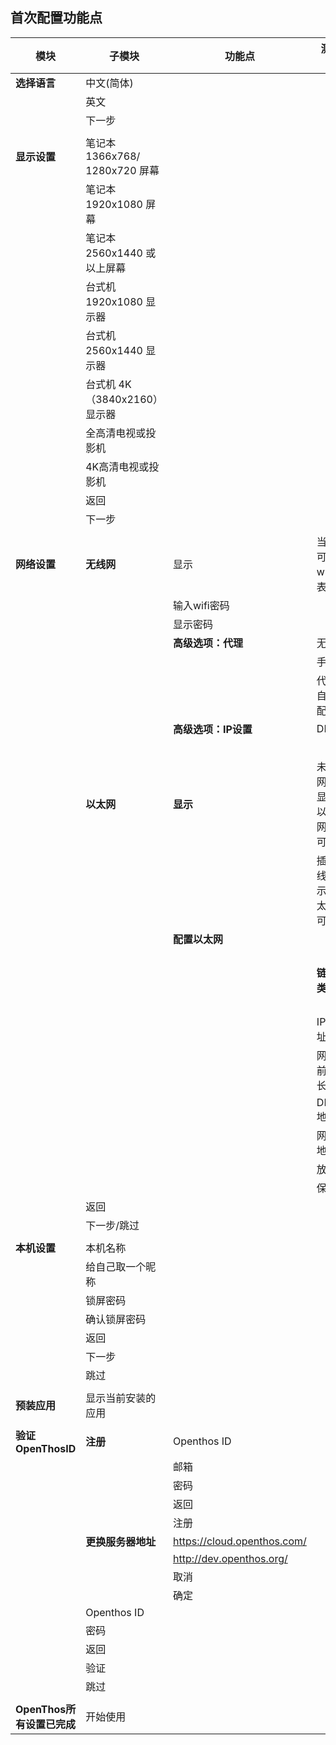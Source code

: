 ## 首次配置功能点

| 模块 | 子模块 | 功能点 | 测试项 | 备注 |
| ----- |-----|-----|-----|----- |
|**选择语言**|中文(简体)||||
||英文||||
||下一步||||
||||||
|**显示设置**|笔记本 1366x768/ 1280x720 屏幕||||
||笔记本 1920x1080 屏幕||||
||笔记本 2560x1440 或以上屏幕||||
||台式机 1920x1080 显示器||||
||台式机 2560x1440 显示器||||
||台式机 4K（3840x2160）显示器||||
||全高清电视或投影机||||
||4K高清电视或投影机||||
||返回||||
||下一步||||
||||||
|**网络设置**|**无线网**|显示|当前可用wifi列表||
|||输入wifi密码|||
|||显示密码|||
|||**高级选项：代理**|无||
||||手动||
||||代理自动配置||
|||**高级选项：IP设置**|DHCP||
|||||静态|
||**以太网**|**显示**|未插网线显示以太网不可用||
||||插网线显示以太网可用||
|||**配置以太网**|||
||||**链接类型**|DHCP<p>静态IP||
||||IP地址||
||||网络前缀长度||
||||DNS地址||
||||网关地址||
||||放弃||
||||保存||
||返回||||
||下一步/跳过||||
||||||
|**本机设置**|本机名称||||
||给自己取一个昵称||||
||锁屏密码||||
||确认锁屏密码||||
||返回||||
||下一步||||
||跳过||||
||||||
|**预装应用**|显示当前安装的应用||||
||||||
|**验证OpenThosID**|**注册**|Openthos ID|||
|||邮箱|||
|||密码|||
|||返回|||
|||注册|||
||**更换服务器地址**|https://cloud.openthos.com/|||
|||http://dev.openthos.org/|||
|||取消|||
|||确定|||
||Openthos ID||||
||密码||||
||返回||||
||验证||||
||跳过||||
||||||
|**OpenThos所有设置已完成**|开始使用||||
